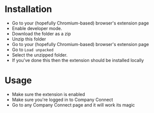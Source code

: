 # Installation
- Go to your (hopefully Chromium-based) browser's extension page
- Enable developer mode.
- Download the folder as a zip
- Unzip this folder 
- Go to your (hopefully Chromium-based) browser's extension page
- Go to `Load unpacked` 
- Select the unzipped folder.
- If you've done this then the extension should be installed locally

# Usage
- Make sure the extension is enabled
- Make sure you're logged in to Company Connect
- Go to any Company Connect page and it will work its magic
